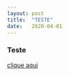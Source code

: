 ```yaml
---
layout: post
title:  "TESTE"
date:   2020-04-01
---
```


### Teste

[clique aqui](https://rpubs.com/mj-ribeiro/593384)
